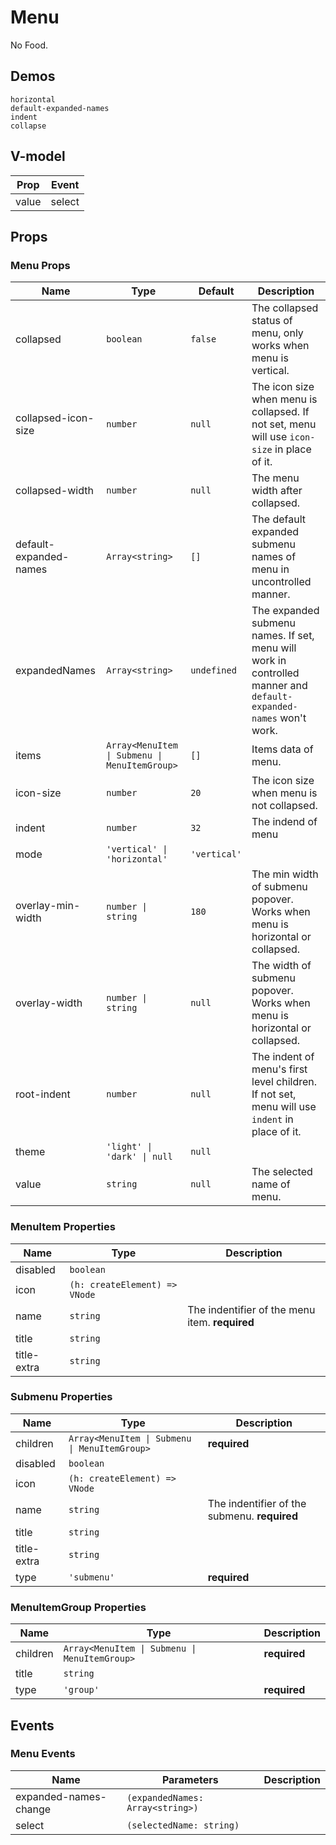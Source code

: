 # Menu
<!--single-column-->
No Food.
## Demos
```demo
horizontal
default-expanded-names
indent
collapse
```

## V-model
|Prop|Event|
|-|-|
|value|select|

## Props
### Menu Props
|Name|Type|Default|Description|
|-|-|-|-|
|collapsed|`boolean`|`false`|The collapsed status of menu, only works when menu is vertical.|
|collapsed-icon-size|`number`|`null`|The icon size when menu is collapsed. If not set, menu will use `icon-size` in place of it.|
|collapsed-width|`number`|`null`|The menu width after collapsed.|
|default-expanded-names|`Array<string>`|`[]`|The default expanded submenu names of menu in uncontrolled manner.|
|expandedNames|`Array<string>`|`undefined`|The expanded submenu names. If set, menu will work in controlled manner and `default-expanded-names` won't work.|
|items|`Array<MenuItem \| Submenu \| MenuItemGroup>`|`[]`|Items data of menu.|
|icon-size|`number`|`20`|The icon size when menu is not collapsed.|
|indent|`number`|`32`|The indend of menu|
|mode|`'vertical' \| 'horizontal'`|`'vertical'`||
|overlay-min-width|`number \| string`|`180`|The min width of submenu popover. Works when menu is horizontal or collapsed.|
|overlay-width|`number \| string`|`null`|The width of submenu popover. Works when menu is horizontal or collapsed.|
|root-indent|`number`|`null`|The indent of menu's first level children. If not set, menu will use `indent` in place of it.|
|theme|`'light' \| 'dark' \| null`|`null`||
|value|`string`|`null`|The selected name of menu.|

### MenuItem Properties
|Name|Type|Description|
|-|-|-|
|disabled|`boolean`||
|icon|`(h: createElement) => VNode`||
|name|`string`|The indentifier of the menu item. **required**|
|title|`string`||
|title-extra|`string`||

### Submenu Properties
|Name|Type|Description|
|-|-|-|
|children|`Array<MenuItem \| Submenu \| MenuItemGroup>`|**required**|
|disabled|`boolean`||
|icon|`(h: createElement) => VNode`||
|name|`string`|The indentifier of the submenu. **required**|
|title|`string`||
|title-extra|`string`||
|type|`'submenu'`|**required**|

### MenuItemGroup Properties
|Name|Type|Description|
|-|-|-|
|children|`Array<MenuItem \| Submenu \| MenuItemGroup>`|**required**|
|title|`string`||
|type|`'group'`|**required**|

## Events
### Menu Events
|Name|Parameters|Description|
|-|-|-|
|expanded-names-change|`(expandedNames: Array<string>)`||
|select|`(selectedName: string)`||
